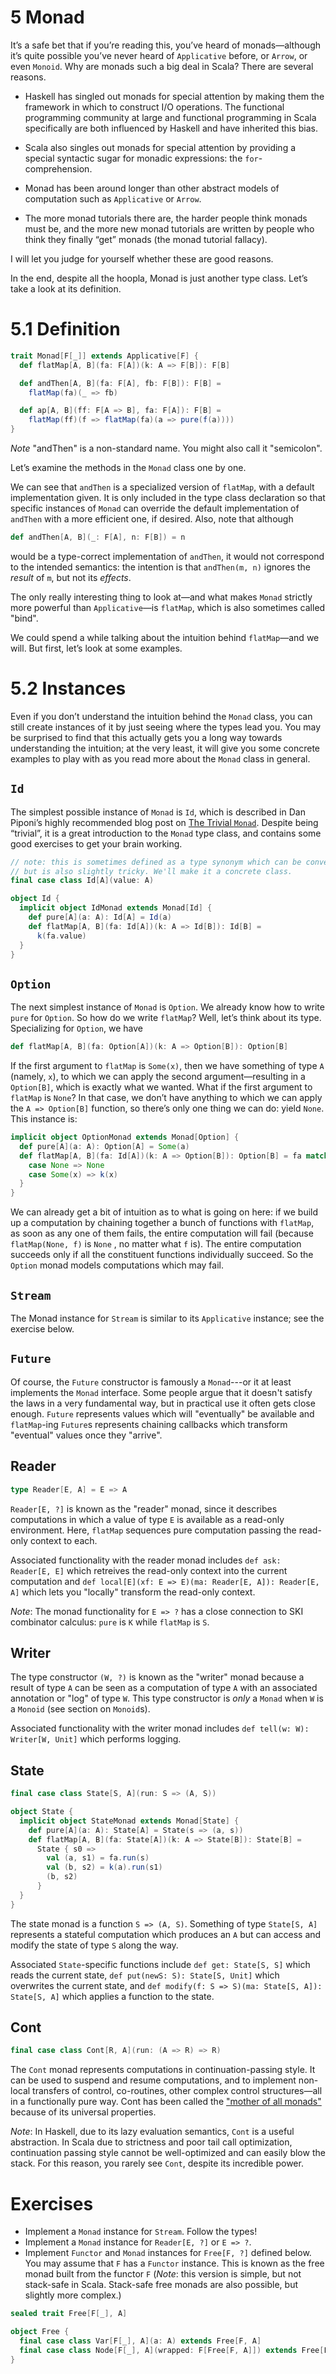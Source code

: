 # 5 Monad

It’s a safe bet that if you’re reading this, you’ve heard of monads—although
it’s quite possible you’ve never heard of `Applicative` before, or `Arrow`, or
even `Monoid`. Why are monads such a big deal in Scala? There are several
reasons.

- Haskell has singled out monads for special attention by making them the
  framework in which to construct I/O operations. The functional programming
  community at large and functional programming in Scala specifically are both
  influenced by Haskell and have inherited this bias.

- Scala also singles out monads for special attention by providing a special
  syntactic sugar for monadic expressions: the `for`-comprehension. 

- Monad has been around longer than other abstract models of computation such
  as `Applicative` or `Arrow`.

- The more monad tutorials there are, the harder people think monads must be,
  and the more new monad tutorials are written by people who think they finally
  “get” monads (the monad tutorial fallacy).

I will let you judge for yourself whether these are good reasons.

In the end, despite all the hoopla, Monad is just another type class. Let’s
take a look at its definition.

# 5.1 Definition

```scala
trait Monad[F[_]] extends Applicative[F] {
  def flatMap[A, B](fa: F[A])(k: A => F[B]): F[B]

  def andThen[A, B](fa: F[A], fb: F[B]): F[B] = 
    flatMap(fa)(_ => fb)

  def ap[A, B](ff: F[A => B], fa: F[A]): F[B] =
    flatMap(ff)(f => flatMap(fa)(a => pure(f(a))))
}
```

*Note* "andThen" is a non-standard name. You might also call it "semicolon".

Let’s examine the methods in the `Monad` class one by one.

We can see that `andThen` is a specialized version of `flatMap`, with a default
implementation given. It is only included in the type class declaration so that
specific instances of `Monad` can override the default implementation of `andThen`
with a more efficient one, if desired. Also, note that although 

```scala
def andThen[A, B](_: F[A], n: F[B]) = n
```

would be a type-correct implementation of `andThen`, it would not correspond to
the intended semantics: the intention is that `andThen(m, n)` ignores the
*result* of `m`, but not its *effects*.

The only really interesting thing to look at—and what makes `Monad` strictly
more powerful than `Applicative`—is `flatMap`, which is also sometimes called
"bind".

We could spend a while talking about the intuition behind `flatMap`—and we will.
But first, let’s look at some examples.

# 5.2 Instances

Even if you don’t understand the intuition behind the `Monad` class, you can
still create instances of it by just seeing where the types lead you. You may
be surprised to find that this actually gets you a long way towards
understanding the intuition; at the very least, it will give you some concrete
examples to play with as you read more about the `Monad` class in general.

## `Id`

The simplest possible instance of `Monad` is `Id`, which is described in Dan
Piponi’s highly recommended blog post on [The Trivial
`Monad`](http://blog.sigfpe.com/2007/04/trivial-monad.html). Despite being
“trivial”, it is a great introduction to the `Monad` type class, and contains
some good exercises to get your brain working.

```scala
// note: this is sometimes defined as a type synonym which can be convenient,
// but is also slightly tricky. We'll make it a concrete class.
final case class Id[A](value: A)

object Id {
  implicit object IdMonad extends Monad[Id] {
    def pure[A](a: A): Id[A] = Id(a)
    def flatMap[A, B](fa: Id[A])(k: A => Id[B]): Id[B] =
      k(fa.value)
  }
}
```

## `Option`

The next simplest instance of `Monad` is `Option`. We already know how to write
`pure` for `Option`. So how do we write `flatMap`? Well, let’s think about its
type. Specializing for `Option`, we have

```scala
def flatMap[A, B](fa: Option[A])(k: A => Option[B]): Option[B]
```

If the first argument to `flatMap` is `Some(x)`, then we have something of type `A`
(namely, `x`), to which we can apply the second argument—resulting in a `Option[B]`,
which is exactly what we wanted. What if the first argument to `flatMap` is
`None`? In that case, we don’t have anything to which we can apply the `A =>
Option[B]` function, so there’s only one thing we can do: yield `None`. This
instance is:

```scala
implicit object OptionMonad extends Monad[Option] {
  def pure[A](a: A): Option[A] = Some(a)
  def flatMap[A, B](fa: Id[A])(k: A => Option[B]): Option[B] = fa match {
    case None => None
    case Some(x) => k(x)
  }
}
```

We can already get a bit of intuition as to what is going on here: if we build
up a computation by chaining together a bunch of functions with `flatMap`, as soon
as any one of them fails, the entire computation will fail (because
`flatMap(None, f)` is `None` , no matter what `f` is). The entire computation
succeeds only if all the constituent functions individually succeed. So the
`Option` monad models computations which may fail.

## `Stream`

The Monad instance for `Stream` is similar to its `Applicative` instance; see the
exercise below.

## `Future`

Of course, the `Future` constructor is famously a `Monad`---or it at least
implements the `Monad` interface. Some people argue that it doesn't satisfy the
laws in a very fundamental way, but in practical use it often gets close
enough. `Future` represents values which will "eventually" be available and
`flatMap`-ing `Future`s represents chaining callbacks which transform
"eventual" values once they "arrive".

## Reader

```scala
type Reader[E, A] = E => A
```

`Reader[E, ?]` is known as the "reader" monad, since it describes computations
in which a value of type `E` is available as a read-only environment. Here,
`flatMap` sequences pure computation passing the read-only context to each.

Associated functionality with the reader monad includes `def ask: Reader[E, E]`
which retreives the read-only context into the current computation and `def
local[E](xf: E => E)(ma: Reader[E, A]): Reader[E, A]` which lets you "locally"
transform the read-only context.

*Note*: The monad functionality for `E => ?` has a close connection to SKI
combinator calculus: `pure` is `K` while `flatMap` is `S`.

## Writer

The type constructor `(W, ?)` is known as the "writer" monad because a result
of type `A` can be seen as a computation of type `A` with an associated
annotation or "log" of type `W`. This type constructor is _only_ a `Monad` when
`W` is a `Monoid` (see section on `Monoid`s).

Associated functionality with the writer monad includes `def tell(w: W):
Writer[W, Unit]` which performs logging.

## State

```scala
final case class State[S, A](run: S => (A, S))

object State {
  implicit object StateMonad extends Monad[State] {
    def pure[A](a: A): State[A] = State(s => (a, s))
    def flatMap[A, B](fa: State[A])(k: A => State[B]): State[B] =
      State { s0 => 
        val (a, s1) = fa.run(s)
        val (b, s2) = k(a).run(s1)
        (b, s2)
      }
  }
}
```

The state monad is a function `S => (A, S)`. Something of type `State[S, A]`
represents a stateful computation which produces an `A` but can access and modify
the state of type `S` along the way. 

Associated `State`-specific functions include `def get: State[S, S]` which
reads the current state, `def put(newS: S): State[S, Unit]` which overwrites
the current state, and `def modify(f: S => S)(ma: State[S, A]): State[S, A]`
which applies a function to the state.

## Cont

```scala
final case class Cont[R, A](run: (A => R) => R)
```

The `Cont` monad represents computations in continuation-passing style. It can
be used to suspend and resume computations, and to implement non-local
transfers of control, co-routines, other complex control structures—all in a
functionally pure way. Cont has been called the ["mother of all
monads"](http://blog.sigfpe.com/2008/12/mother-of-all-monads.html) because of
its universal properties.

*Note*: In Haskell, due to its lazy evaluation semantics, `Cont` is a useful
abstraction. In Scala due to strictness and poor tail call optimization,
continuation passing style cannot be well-optimized and can easily blow the
stack. For this reason, you rarely see `Cont`, despite its incredible power.

# Exercises

- Implement a `Monad` instance for `Stream`. Follow the types!
- Implement a `Monad` instance for `Reader[E, ?]` or `E => ?`.
- Implement `Functor` and `Monad` instances for `Free[F, ?]` defined below. You
  may assume that `F` has a `Functor` instance. This is known as the free monad
  built from the functor `F` (*Note*: this version is simple, but not
  stack-safe in Scala. Stack-safe free monads are also possible, but slightly
  more complex.)

```scala
sealed trait Free[F[_], A]

object Free {
  final case class Var[F[_], A](a: A) extends Free[F, A]
  final case class Node[F[_], A](wrapped: F[Free[F, A]]) extends Free[F, A]
}
```
